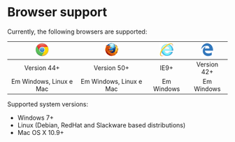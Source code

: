 ﻿# Browser support

Currently, the following browsers are supported:

| ![Chrome](../../../images/web-pki/chrome.gif) | ![Firefox](../../../images/web-pki/firefox.gif)  | ![IE](../../../images/web-pki/ie.gif) | ![Edge](../../../images/web-pki/edge.gif) |
|:---------------------------------------------:|:------------------------------------------------:|:-------------------------------------:|:-----------------------------------------:|
| Version 44+                                   | Version 50+                                      | IE9+                                  | Version 42+                               |
| Em Windows, Linux e Mac                       | Em Windows, Linux e Mac                          | Em Windows                            | Em Windows                                |


Supported system versions:

* Windows 7+
* Linux (Debian, RedHat and Slackware based distributions)
* Mac OS X 10.9+
